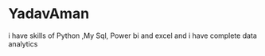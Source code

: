 # YadavAman
i have skills of Python ,My Sql, Power bi and excel and i have complete data analytics 
